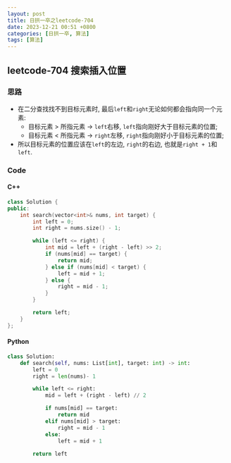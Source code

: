 ```yaml
---
layout: post
title: 日拱一卒之leetcode-704
date: 2023-12-21 00:51 +0800
categories: [日拱一卒, 算法]
tags: [算法]   
---
```


## leetcode-704 搜索插入位置
### 思路
- 在二分查找找不到目标元素时, 最后`left`和`right`无论如何都会指向同一个元素:
    - 目标元素 > 所指元素 -> `left`右移, `left`指向刚好大于目标元素的位置;
    - 目标元素 < 所指元素 -> `right`左移, `right`指向刚好小于目标元素的位置;
- 所以目标元素的位置应该在`left`的左边, `right`的右边, 也就是`right + 1`和`left`.
### Code
#### C++
```c++
class Solution {
public:
    int search(vector<int>& nums, int target) {
        int left = 0;
        int right = nums.size() - 1;

        while (left <= right) {
            int mid = left + (right - left) >> 2;  
            if (nums[mid] == target) {
                return mid;    
            } else if (nums[mid] < target) {
                left = mid + 1;
            } else {
                right = mid - 1;
            }
        }

        return left;
    }
};
```
#### Python
```python
class Solution:
    def search(self, nums: List[int], target: int) -> int:
        left = 0
        right = len(nums)- 1

        while left <= right:
            mid = left + (right - left) // 2

            if nums[mid] == target:
                return mid
            elif nums[mid] > target:
                right = mid - 1
            else: 
                left = mid + 1
                
        return left
```
